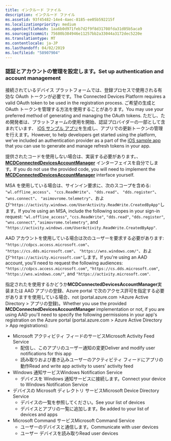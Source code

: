 ```yaml
---
title: インクルード ファイル
description: インクルード ファイル
ms.assetid: 93f45482-14e4-4aec-8185-ee05b592215f
ms.localizationpriority: medium
ms.openlocfilehash: 1aa6b0d971feb7d2f9f8d31708fda31d05b5aca9
ms.sourcegitcommit: 75680b384946e11257bb2a33044a3172dec5220e
ms.translationtype: MT
ms.contentlocale: ja-JP
ms.lasthandoff: 04/02/2019
ms.locfileid: "58907904"
---
```

### <a name="set-up-authentication-and-account-management"></a><span data-ttu-id="1304d-103">認証とアカウントの管理を設定します。</span><span class="sxs-lookup"><span data-stu-id="1304d-103">Set up authentication and account management</span></span>

<span data-ttu-id="1304d-104">接続されているデバイス プラットフォームでは、登録プロセスで使用される有効な OAuth トークンが必要です。</span><span class="sxs-lookup"><span data-stu-id="1304d-104">The Connected Devices Platform requires a valid OAuth token to be used in the registration process.</span></span>  <span data-ttu-id="1304d-105">ご希望の生成と OAuth トークンを管理する方法を使用することがあります。</span><span class="sxs-lookup"><span data-stu-id="1304d-105">You may use your preferred method of generating and managing the OAuth tokens.</span></span>  <span data-ttu-id="1304d-106">ただし、ため開発者は、プラットフォームの使用を開始、認証プロバイダーの一部として含まれています、 [iOS サンプル アプリ](https://github.com/Microsoft/project-rome/tree/master/iOS/samples/account-provider-sample)を生成し、アプリでの更新トークンの管理を行えます。</span><span class="sxs-lookup"><span data-stu-id="1304d-106">However, to help developers get started using the platform, we've included an authentication provider as a part of the [iOS sample app](https://github.com/Microsoft/project-rome/tree/master/iOS/samples/account-provider-sample) that you can use to generate and manage refresh tokens in your app.</span></span>

<span data-ttu-id="1304d-107">提供されたコードを使用しない場合は、実装する必要があります。、 **[MCDConnectedDevicesAccountManager](../objectivec-api/connecteddevices/MCDConnectedDevicesAccountManager.md)** インターフェイスを自分でします。</span><span class="sxs-lookup"><span data-stu-id="1304d-107">If you do not use the provided code, you will need to implement the **[MCDConnectedDevicesAccountManager](../objectivec-api/connecteddevices/MCDConnectedDevicesAccountManager.md)** interface yourself.</span></span>

<span data-ttu-id="1304d-108">MSA を使用している場合は、サインイン要求に、次のスコープを含める: `"wl.offline_access"`、 `"ccs.ReadWrite"`、 `"dds.read"`、 `"dds.register"`、 `"wns.connect"`、 `"asimovrome.telemetry"`、および`"https://activity.windows.com/UserActivity.ReadWrite.CreatedByApp"`します。</span><span class="sxs-lookup"><span data-stu-id="1304d-108">If you're using an MSA, include the following scopes in your sign-in request: `"wl.offline_access"`, `"ccs.ReadWrite"`, `"dds.read"`, `"dds.register"`, `"wns.connect"`, `"asimovrome.telemetry"`, and `"https://activity.windows.com/UserActivity.ReadWrite.CreatedByApp"`.</span></span>

<span data-ttu-id="1304d-109">AAD アカウントを使用している場合は次のユーザーを要求する必要があります: `"https://cdpcs.access.microsoft.com"`、 `"https://cs.dds.microsoft.com"`、 `"https://wns.windows.com/"`、および`"https://activity.microsoft.com"`します。</span><span class="sxs-lookup"><span data-stu-id="1304d-109">If you're using an AAD account, you'll need to request the following audiences: `"https://cdpcs.access.microsoft.com"`, `"https://cs.dds.microsoft.com"`, `"https://wns.windows.com/"`, and `"https://activity.microsoft.com"`.</span></span>

<span data-ttu-id="1304d-110">指定されたを使用するかどうか**MCDConnectedDevicesAccountManager**実装または AAD アプリの登録、Azure portal で次のアクセス許可を指定する必要がありますを使用している場合、not (portal.azure.com >Azure Active Directory > アプリの登録)。</span><span class="sxs-lookup"><span data-stu-id="1304d-110">Whether you use the provided **MCDConnectedDevicesAccountManager** implementation or not, if you are using AAD you'll need to specify the following permissions in your app's registration on the Azure portal (portal.azure.com > Azure Active Directory > App registrations):</span></span>
* <span data-ttu-id="1304d-111">Microsoft アクティビティ フィードのサービス</span><span class="sxs-lookup"><span data-stu-id="1304d-111">Microsoft Activity Feed Service</span></span> 
  * <span data-ttu-id="1304d-112">配信し、このアプリのユーザー通知の変更</span><span class="sxs-lookup"><span data-stu-id="1304d-112">Deliver and modify user notifications for this app</span></span>
  * <span data-ttu-id="1304d-113">読み取りおよび書き込みユーザーのアクティビティ フィードにアプリの動作</span><span class="sxs-lookup"><span data-stu-id="1304d-113">Read and write app activity to users' activity feed</span></span>
* <span data-ttu-id="1304d-114">Windows 通知サービス</span><span class="sxs-lookup"><span data-stu-id="1304d-114">Windows Notification Service</span></span>
  * <span data-ttu-id="1304d-115">デバイスを Windows 通知サービスに接続します。</span><span class="sxs-lookup"><span data-stu-id="1304d-115">Connect your device to Windows Notification Service</span></span> 
* <span data-ttu-id="1304d-116">デバイスの Microsoft ディレクトリ サービス</span><span class="sxs-lookup"><span data-stu-id="1304d-116">Microsoft Device Directory Service</span></span>
  * <span data-ttu-id="1304d-117">デバイスの一覧を参照してください。</span><span class="sxs-lookup"><span data-stu-id="1304d-117">See your list of devices</span></span>
  * <span data-ttu-id="1304d-118">デバイスとアプリの一覧に追加します。</span><span class="sxs-lookup"><span data-stu-id="1304d-118">Be added to your list of devices and apps</span></span> 
* <span data-ttu-id="1304d-119">Microsoft Command サービス</span><span class="sxs-lookup"><span data-stu-id="1304d-119">Microsoft Command Service</span></span>
  * <span data-ttu-id="1304d-120">ユーザーのデバイスと通信します。</span><span class="sxs-lookup"><span data-stu-id="1304d-120">Communicate with user devices</span></span>
  * <span data-ttu-id="1304d-121">ユーザー デバイスを読み取り</span><span class="sxs-lookup"><span data-stu-id="1304d-121">Read user devices</span></span>
